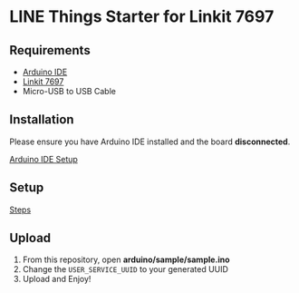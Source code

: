 # LINE Things Starter for Linkit 7697

## Requirements
* [Arduino IDE](https://www.arduino.cc/en/Main/Software)
* [Linkit 7697](https://labs.mediatek.com/zh-tw/chipset/MT7697)
* Micro-USB to USB Cable

## Installation
Please ensure you have Arduino IDE installed and the board **disconnected**.

[Arduino IDE Setup](https://docs.labs.mediatek.com/resource/linkit7697-arduino/zh_tw/environment-setup/setup-arduino-ide)

## Setup
[Steps](https://docs.labs.mediatek.com/resource/linkit7697-arduino/zh_tw/environment-setup/connecting-linkit-7697-to-computer)
## Upload
1. From this repository, open **arduino/sample/sample.ino**
2. Change the `USER_SERVICE_UUID` to your generated UUID
3. Upload and Enjoy!
